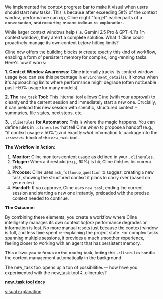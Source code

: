 We implemented the context progress bar to make it visual when users should start new tasks. This is because after exceeding 50% of the context window, performance can dip, Cline might "forget" earlier parts of a conversation, and restarting means tedious re-explanation.

While larger context windows help (i.e. Gemini 2.5 Pro & GPT-4.1's 1m context window), they aren't a complete solution. What if Cline could proactively manage its own context *before* hitting limits?

Cline now offers the building blocks to create exactly this kind of workflow, enabling a form of persistent memory for complex, long-running tasks. Here's how it works:

**1. Context Window Awareness:** Cline internally tracks its context window usage (you can see this percentage in `environment_details`). It knows when it's approaching limits where performance might degrade (often noticeable past \~50% usage for many models).

**2. The** `new_task` **Tool:** This internal tool allows Cline (with your approval) to cleanly end the current session and immediately start a new one. Crucially, it can preload this new session with specific, structured context – summaries, file states, next steps, etc.

**3.** `.clinerules` **for Automation:** This is where the magic happens. You can define rules in `.clinerules` that tell Cline *when* to propose a handoff (e.g., "if context usage > 50%") and exactly *what* information to package into the `<context>` block of the `new_task` tool.

**The Workflow in Action:**

1. **Monitor:** Cline monitors context usage as defined in your `.clinerules`.
2. **Trigger:** When a threshold (e.g., 50%) is hit, Cline finishes its current step.
3. **Propose:** Cline uses `ask_followup_question` to suggest creating a new task, showing the structured context it plans to carry over (based on your rules).
4. **Handoff:** If you approve, Cline uses `new_task`, ending the current session and starting a new one instantly, preloaded with the precise context needed to continue.

**The Outcome:**

By combining these elements, you create a workflow where Cline intelligently manages its own context *before* performance degrades or information is lost. No more manual resets just because the context window is full, and less time spent re-explaining the project state. For complex tasks spanning multiple sessions, it provides a much smoother experience, feeling closer to working with an agent that has persistent memory.

This allows you to focus on the coding task, letting the `.clinerules` handle the context management automatically in the background.

The new\_task tool opens up a ton of possibilities -- how have you experimented with the new\_task tool & .clinerules?

[**new\_task tool docs**](https://docs.cline.bot/exploring-clines-tools/new-task-tool)

[visual explanation](https://x.com/cline/status/1912279346338996425)